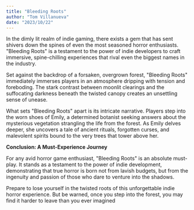 ```yaml
---
title: "Bleeding Roots"
author: "Tom Villanueva"
date: "2023/10/22"
---
```


In the dimly lit realm of indie gaming, there exists a gem that has sent shivers down the spines of even the most seasoned horror enthusiasts. "Bleeding Roots" is a testament to the power of indie developers to craft immersive, spine-chilling experiences that rival even the biggest names in the industry.

Set against the backdrop of a forsaken, overgrown forest, "Bleeding Roots" immediately immerses players in an atmosphere dripping with tension and foreboding. The stark contrast between moonlit clearings and the suffocating darkness beneath the twisted canopy creates an unsettling sense of unease.

What sets "Bleeding Roots" apart is its intricate narrative. Players step into the worn shoes of Emily, a determined botanist seeking answers about the mysterious vegetation strangling the life from the forest. As Emily delves deeper, she uncovers a tale of ancient rituals, forgotten curses, and malevolent spirits bound to the very trees that tower above her.

**Conclusion: A Must-Experience Journey**

For any avid horror game enthusiast, "Bleeding Roots" is an absolute must-play. It stands as a testament to the power of indie development, demonstrating that true horror is born not from lavish budgets, but from the ingenuity and passion of those who dare to venture into the shadows.

Prepare to lose yourself in the twisted roots of this unforgettable indie horror experience. But be warned, once you step into the forest, you may find it harder to leave than you ever imagined
